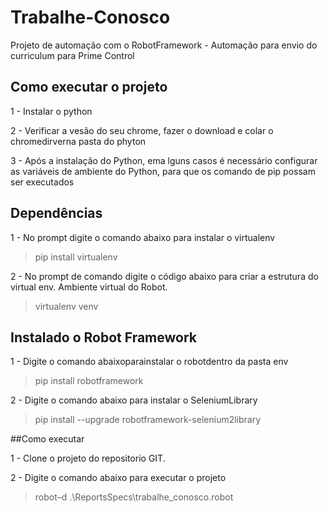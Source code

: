 # Trabalhe-Conosco
Projeto de automação com o RobotFramework - Automação para envio do curriculum para Prime Control

## Como executar o projeto
1 - Instalar o python

2 - Verificar a vesão do seu chrome, fazer o download e colar o chromedirverna pasta do phyton

3 - Após a instalação do Python, ema lguns casos é necessário configurar as variáveis de ambiente do Python, para que os comando de pip possam ser executados

## Dependências
1 - No prompt digite o  comando abaixo para instalar o virtualenv
 
 > pip install virtualenv

2 - No prompt de comando digite o código abaixo para criar a estrutura do virtual env. Ambiente virtual do Robot.

> virtualenv venv

## Instalado o Robot Framework 
1 -  Digite o comando abaixoparainstalar o robotdentro da pasta env

> pip install robotframework

2 -  Digite o comando abaixo para instalar o SeleniumLibrary

> pip install --upgrade robotframework-selenium2library

##Como executar

1 - Clone o projeto do repositorio GIT.

2 - Digite o comando abaixo para executar o projeto

> robot–d .\ReportsSpecs\trabalhe_conosco.robot






